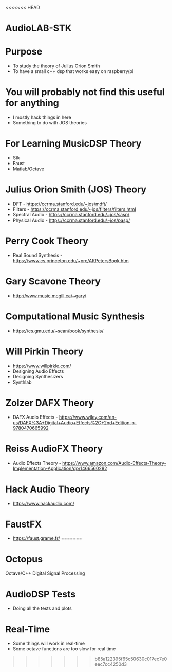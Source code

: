 <<<<<<< HEAD
# AudioLAB-STK

# Purpose
* To study the theory of Julius Orion Smith
* To have a small c++ dsp that works easy on raspberry/pi

# You will probably not find this useful for anything
* I mostly hack things in here
* Something to do with JOS theories

# For Learning MusicDSP Theory
* Stk   
* Faust
* Matlab/Octave

# Julius Orion Smith (JOS) Theory
* DFT - https://ccrma.stanford.edu/~jos/mdft/
* Filters - https://ccrma.stanford.edu/~jos/filters/filters.html
* Spectral Audio - https://ccrma.stanford.edu/~jos/sasp/
* Physical Audio - https://ccrma.stanford.edu/~jos/pasp/

# Perry Cook Theory
* Real Sound Synthesis - https://www.cs.princeton.edu/~prc/AKPetersBook.htm

# Gary Scavone Theory
* http://www.music.mcgill.ca/~gary/

# Computational Music Synthesis
* https://cs.gmu.edu/~sean/book/synthesis/

# Will Pirkin Theory
* https://www.willpirkle.com/
* Designing Audio Effects
* Designing Synthesizers
* Synthlab

# Zolzer DAFX Theory
* DAFX Audio Effects - https://www.wiley.com/en-us/DAFX%3A+Digital+Audio+Effects%2C+2nd+Edition-p-9780470665992

# Reiss AudioFX Theory
* Audio Effects Theory - https://www.amazon.com/Audio-Effects-Theory-Implementation-Application/dp/1466560282

# Hack Audio Theory
* https://www.hackaudio.com/

# FaustFX
* https://faust.grame.fr/
=======
# Octopus
Octave/C++ Digital Signal Processing

# AudioDSP Tests
* Doing all the tests and plots

# Real-Time
* Some things will work in real-time
* Some octave functions are too slow for real time
>>>>>>> b85a122395f65c50630c017ec7e0eec7cc4250d3
